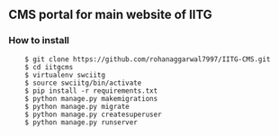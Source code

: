 ## CMS portal for main website of IITG

### How to install

```
    $ git clone https://github.com/rohanaggarwal7997/IITG-CMS.git
    $ cd iitgcms
    $ virtualenv swciitg
    $ source swciitg/bin/activate
    $ pip install -r requirements.txt
    $ python manage.py makemigrations
    $ python manage.py migrate
    $ python manage.py createsuperuser
    $ python manage.py runserver
```

